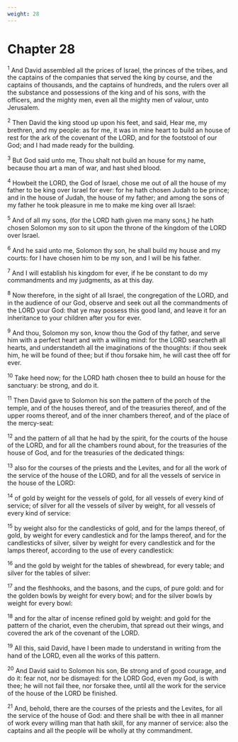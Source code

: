 ```yaml
---
weight: 28
---
```


# Chapter 28

<sup>1</sup> And David assembled all the prices of Israel, the princes of the tribes, and the captains of the companies that served the king by course, and the captains of thousands, and the captains of hundreds, and the rulers over all the substance and possessions of the king and of his sons, with the officers, and the mighty men, even all the mighty men of valour, unto Jerusalem. 

<sup>2</sup> Then David the king stood up upon his feet, and said, Hear me, my brethren, and my people: as for me, it was in mine heart to build an house of rest for the ark of the covenant of the LORD, and for the footstool of our God; and I had made ready for the building. 

<sup>3</sup> But God said unto me, Thou shalt not build an house for my name, because thou art a man of war, and hast shed blood. 

<sup>4</sup> Howbeit the LORD, the God of Israel, chose me out of all the house of my father to be king over Israel for ever: for he hath chosen Judah to be prince; and in the house of Judah, the house of my father; and among the sons of my father he took pleasure in me to make me king over all Israel: 

<sup>5</sup> And of all my sons, (for the LORD hath given me many sons,) he hath chosen Solomon my son to sit upon the throne of the kingdom of the LORD over Israel. 

<sup>6</sup> And he said unto me, Solomon thy son, he shall build my house and my courts: for I have chosen him to be my son, and I will be his father. 

<sup>7</sup> And I will establish his kingdom for ever, if he be constant to do my commandments and my judgments, as at this day. 

<sup>8</sup> Now therefore, in the sight of all Israel, the congregation of the LORD, and in the audience of our God, observe and seek out all the commandments of the LORD your God: that ye may possess this good land, and leave it for an inheritance to your children after you for ever. 

<sup>9</sup> And thou, Solomon my son, know thou the God of thy father, and serve him with a perfect heart and with a willing mind: for the LORD searcheth all hearts, and understandeth all the imaginations of the thoughts: if thou seek him, he will be found of thee; but if thou forsake him, he will cast thee off for ever. 

<sup>10</sup> Take heed now; for the LORD hath chosen thee to build an house for the sanctuary: be strong, and do it. 

<sup>11</sup> Then David gave to Solomon his son the pattern of the porch of the temple, and of the houses thereof, and of the treasuries thereof, and of the upper rooms thereof, and of the inner chambers thereof, and of the place of the mercy-seat: 

<sup>12</sup> and the pattern of all that he had by the spirit, for the courts of the house of the LORD, and for all the chambers round about, for the treasuries of the house of God, and for the treasuries of the dedicated things: 

<sup>13</sup> also for the courses of the priests and the Levites, and for all the work of the service of the house of the LORD, and for all the vessels of service in the house of the LORD: 

<sup>14</sup> of gold by weight for the vessels of gold, for all vessels of every kind of service; of silver for all the vessels of silver by weight, for all vessels of every kind of service: 

<sup>15</sup> by weight also for the candlesticks of gold, and for the lamps thereof, of gold, by weight for every candlestick and for the lamps thereof, and for the candlesticks of silver, silver by weight for every candlestick and for the lamps thereof, according to the use of every candlestick: 

<sup>16</sup> and the gold by weight for the tables of shewbread, for every table; and silver for the tables of silver: 

<sup>17</sup> and the fleshhooks, and the basons, and the cups, of pure gold: and for the golden bowls by weight for every bowl; and for the silver bowls by weight for every bowl: 

<sup>18</sup> and for the altar of incense refined gold by weight: and gold for the pattern of the chariot, even the cherubim, that spread out their wings, and covered the ark of the covenant of the LORD. 

<sup>19</sup> All this, said David, have I been made to understand in writing from the hand of the LORD, even all the works of this pattern. 

<sup>20</sup> And David said to Solomon his son, Be strong and of good courage, and do it: fear not, nor be dismayed: for the LORD God, even my God, is with thee; he will not fail thee, nor forsake thee, until all the work for the service of the house of the LORD be finished. 

<sup>21</sup> And, behold, there are the courses of the priests and the Levites, for all the service of the house of God: and there shall be with thee in all manner of work every willing man that hath skill, for any manner of service: also the captains and all the people will be wholly at thy commandment. 


